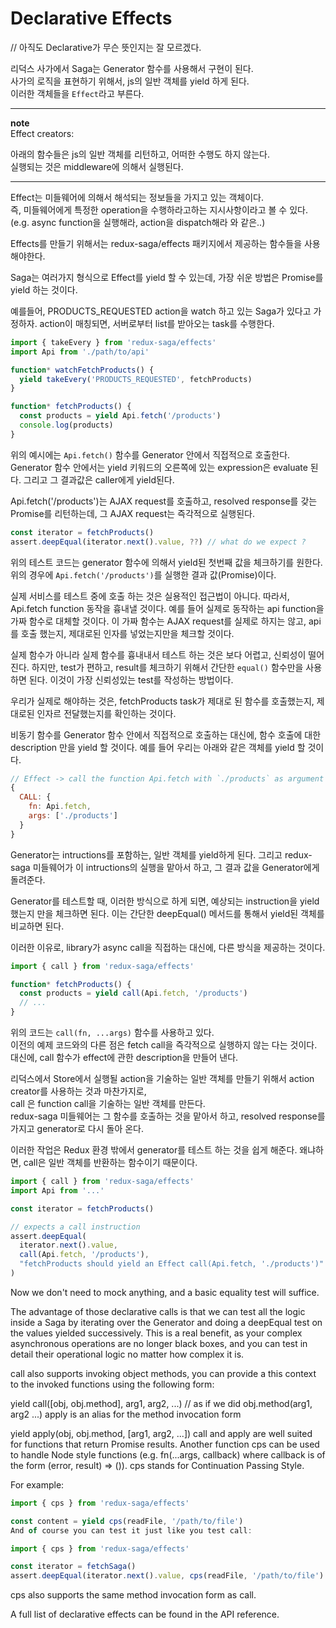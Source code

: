 # Declarative Effects

// 아직도 Declarative가 무슨 뜻인지는 잘 모르겠다.

리덕스 사가에서 Saga는 Generator 함수를 사용해서 구현이 된다.  
사가의 로직을 표현하기 위해서, js의 일반 객체를 yield 하게 된다.  
이러한 객체들을 `Effect`라고 부른다. 

---
**note**  
Effect creators:  

아래의 함수들은 js의 일반 객체를 리턴하고, 어떠한 수행도 하지 않는다.  
실행되는 것은 middleware에 의해서 실행된다. 

---

Effect는 미들웨어에 의해서 해석되는 정보들을 가지고 있는 객체이다.  
즉, 미들웨어에게 특정한 operation을 수행하라고하는 지시사항이라고 볼 수 있다. (e.g. async function을 실행해라, action을 dispatch해라 와 같은..)

Effects를 만들기 위해서는 redux-saga/effects 패키지에서 제공하는 함수들을 사용해야한다. 

Saga는 여러가지 형식으로 Effect를 yield 할 수 있는데, 가장 쉬운 방법은 Promise를 yield 하는 것이다. 

예를들어, PRODUCTS_REQUESTED action을 watch 하고 있는 Saga가 있다고 가정하자. action이 매칭되면, 서버로부터 list를 받아오는 task를 수행한다. 

```js
import { takeEvery } from 'redux-saga/effects'
import Api from './path/to/api'

function* watchFetchProducts() {
  yield takeEvery('PRODUCTS_REQUESTED', fetchProducts)
}

function* fetchProducts() {
  const products = yield Api.fetch('/products')
  console.log(products)
}
```

위의 예시에는 `Api.fetch()` 함수를 Generator 안에서 직접적으로 호출한다.  
Generator 함수 안에서는 yield 키워드의 오른쪽에 있는 expression은 evaluate 된다. 그리고 그 결과값은 caller에게 yield된다. 


Api.fetch('/products')는 AJAX request를 호출하고, resolved response를 갖는 Promise를 리턴하는데, 그 AJAX request는 즉각적으로 실행된다. 


```js
const iterator = fetchProducts()
assert.deepEqual(iterator.next().value, ??) // what do we expect ?
```

위의 테스트 코드는 generator 함수에 의해서 yield된 첫번째 값을 체크하기를 원한다. 위의 경우에 `Api.fetch('/products')`를 실행한 결과 값(Promise)이다.  

실제 서비스를 테스트 중에 호출 하는 것은 실용적인 접근법이 아니다. 따라서, Api.fetch function 동작을 흉내낼 것이다. 예를 들어 실제로 동작하는 api function을 가짜 함수로 대체할 것이다. 이 가짜 함수는 AJAX request를 실제로 하지는 않고, api를 호출 했는지, 제대로된 인자를 넣었는지만을 체크할 것이다.  

실제 함수가 아니라 실제 함수를 흉내내서 테스트 하는 것은 보다 어렵고, 신뢰성이 떨어진다. 하지만, test가 편하고, result를 체크하기 위해서 간단한 `equal()` 함수만을 사용하면 된다. 이것이 가장 신뢰성있는 test를 작성하는 방법이다. 


우리가 실제로 해야하는 것은, fetchProducts task가 제대로 된 함수를 호출했는지, 제대로된 인자르 전달했는지를 확인하는 것이다. 

비동기 함수를 Generator 함수 안에서 직접적으로 호출하는 대신에, 함수 호출에 대한 description 만을 yield 할 것이다. 예를 들어 우리는 아래와 같은 객체를 yield 할 것이다. 

```js
// Effect -> call the function Api.fetch with `./products` as argument
{
  CALL: {
    fn: Api.fetch,
    args: ['./products']
  }
}
```

Generator는 intructions를 포함하는, 일반 객체를 yield하게 된다. 그리고 redux-saga 미들웨어가 이 intructions의 실행을 맡아서 하고, 그 결과 값을 Generator에게 돌려준다.  

Generator를 테스트할 때, 이러한 방식으로 하게 되면, 예상되는 instruction을 yield 했는지 만을 체크하면 된다. 이는 간단한 deepEqual() 메서드를 통해서 yield된 객체를 비교하면 된다. 


이러한 이유로, library가 async call을 직접하는 대신에, 다른 방식을 제공하는 것이다. 

```js
import { call } from 'redux-saga/effects'

function* fetchProducts() {
  const products = yield call(Api.fetch, '/products')
  // ...
}
```

위의 코드는 `call(fn, ...args)` 함수를 사용하고 있다.  
이전의 예제 코드와의 다른 점은 fetch call을 즉각적으로 실행하지 않는 다는 것이다. 대신에, call 함수가 effect에 관한 description을 만들어 낸다.  

리덕스에서 Store에서 실행될 action을 기술하는 일반 객체를 만들기 위해서 action creator를 사용하는 것과 마찬가지로,  
call 은 function call을 기술하는 일반 객체를 만든다.  
redux-saga 미들웨어는 그 함수를 호출하는 것을 맡아서 하고, resolved response를 가지고 generator로 다시 돌아 온다. 

이러한 작업은 Redux 환경 밖에서 generator를 테스트 하는 것을 쉽게 해준다. 왜냐하면, call은 일반 객체를 반환하는 함수이기 때문이다. 

```js
import { call } from 'redux-saga/effects'
import Api from '...'

const iterator = fetchProducts()

// expects a call instruction
assert.deepEqual(
  iterator.next().value,
  call(Api.fetch, '/products'),
  "fetchProducts should yield an Effect call(Api.fetch, './products')"
)
```

Now we don't need to mock anything, and a basic equality test will suffice.

The advantage of those declarative calls is that we can test all the logic inside a Saga by iterating over the Generator and doing a deepEqual test on the values yielded successively. This is a real benefit, as your complex asynchronous operations are no longer black boxes, and you can test in detail their operational logic no matter how complex it is.

call also supports invoking object methods, you can provide a this context to the invoked functions using the following form:

yield call([obj, obj.method], arg1, arg2, ...) // as if we did obj.method(arg1, arg2 ...)
apply is an alias for the method invocation form

yield apply(obj, obj.method, [arg1, arg2, ...])
call and apply are well suited for functions that return Promise results. Another function cps can be used to handle Node style functions (e.g. fn(...args, callback) where callback is of the form (error, result) => ()). cps stands for Continuation Passing Style.

For example:

```js
import { cps } from 'redux-saga/effects'

const content = yield cps(readFile, '/path/to/file')
And of course you can test it just like you test call:

import { cps } from 'redux-saga/effects'

const iterator = fetchSaga()
assert.deepEqual(iterator.next().value, cps(readFile, '/path/to/file') )
```

cps also supports the same method invocation form as call.

A full list of declarative effects can be found in the API reference.